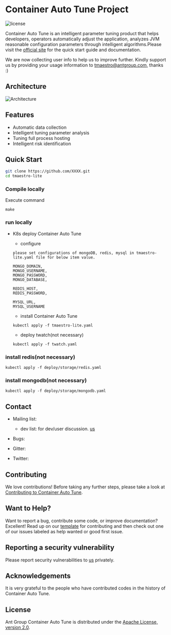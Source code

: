 # Container Auto Tune Project

![license](https://img.shields.io/badge/license-Apache--2.0-green.svg)

Container Auto Tune is an intelligent parameter tuning product that helps developers, operators automatically adjust the application, analyzes JVM reasonable configuration parameters through intelligent algorithms.Please visit the [official site](https://www.opentrs.com/tmaestro/home) for the quick start guide and documentation.

We are now collecting user info to help us to improve further. Kindly support us by providing your usage information to tmaestro@antgroup.com, thanks :)

## Architecture

![Architecture](https://tmaestro-oss.oss-cn-hongkong.aliyuncs.com/AB8BFAD9-49C4-4690-9983-A20EF9A7962E.png)

## Features

* Automatic data collection
* Intelligent tuning parameter analysis
* Tuning full process hosting
* Intelligent risk identification

## Quick Start

```bash
git clone https://github.com/XXXX.git
cd tmaestro-lite
```

### Compile locally
Execute command
```shell
make
```


### run locally

* K8s deploy Container Auto Tune
  * configure 
  ```text
  please set configurations of mongoDB, redis, mysql in tmaestro-lite.yaml file for below item value.
  
  MONGO_DOMAIN,
  MONGO_USERNAME,
  MONGO_PASSWORD,
  MONGO_DATABASE,
  
  REDIS_HOST,
  REDIS_PASSWORD,
  
  MYSQL_URL,
  MYSQL_USERNAME
  ```

  * install Container Auto Tune
  ```shell
  kubectl apply -f tmaestro-lite.yaml
  ```

  * deploy twatch(not necessary)
  ```shell
  kubectl apply -f twatch.yaml
  ```

### install redis(not necessary)
```shell
kubectl apply -f deploy/storage/redis.yaml
```

### install mongodb(not necessary)
```shell
kubectl apply -f deploy/storage/mongodb.yaml
```


## Contact

* Mailing list:
  * dev list: for dev/user discussion. [us](mailto:tmaestro@antgroup.com)

* Bugs: 
* Gitter: 
* Twitter: 

## Contributing

We love contributions! Before taking any further steps, please take a look at [Contributing to Container Auto Tune](./CONTRIBUTING.md).

## Want to Help?

Want to report a bug, contribute some code, or improve documentation? Excellent! Read up on our [template](XX) for contributing and then check out one of our issues labeled as help wanted or good first issue.

## Reporting a security vulnerability

Please report security vulnerabilities to [us](mailto:tmaestro@antgroup.com) privately.

## Acknowledgements
It is very grateful to the people who have contributed codes in the history of Container Auto Tune.

## License

Ant Group Container Auto Tune is distributed under the [Apache License, version 2.0](http://www.apache.org/licenses/LICENSE-2.0.html).
